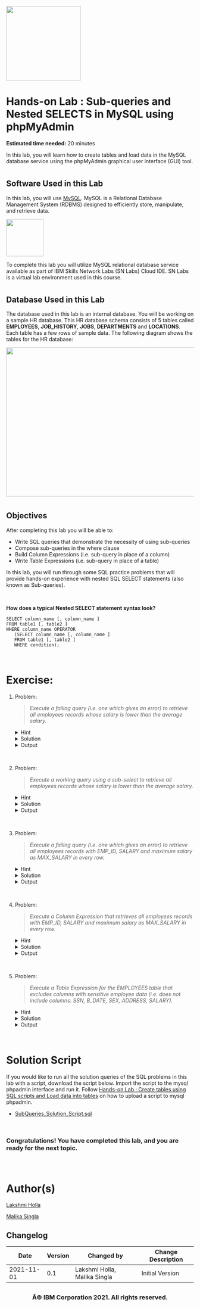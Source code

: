 <img src="https://cf-courses-data.s3.us.cloud-object-storage.appdomain.cloud/IBM-DB0110EN-SkillsNetwork/labs/Lab%20-%20Create%20Tables%20and%20Load%20Data%20in%20MySQL%20using%20phpMyAdmin/images/IDSNlogo.png" width="200" height="200">

# Hands-on Lab : Sub-queries and Nested SELECTS in MySQL using phpMyAdmin

**Estimated time needed:** 20 minutes

In this lab, you will learn how to create tables and load data in the MySQL database service using the phpMyAdmin graphical user interface (GUI) tool.

# 

## Software Used in this Lab

In this lab, you will use <a href="https://www.mysql.com/?utm_medium=Exinfluencer&utm_source=Exinfluencer&utm_content=000026UJ&utm_term=10006555&utm_id=NA-SkillsNetwork-Channel-SkillsNetworkCoursesIBMDB0110ENSkillsNetwork24601058-2021-01-01">MySQL</a>. MySQL is a Relational Database Management System (RDBMS) designed to efficiently store, manipulate, and retrieve data.

<img src="https://cf-courses-data.s3.us.cloud-object-storage.appdomain.cloud/IBM-DB0110EN-SkillsNetwork/labs/Lab%20-%20Create%20Tables%20and%20Load%20Data%20in%20MySQL%20using%20phpMyAdmin/images/mysql.png" width="100" height="100">
<p></p>

To complete this lab you will utilize MySQL relational database service available as part of IBM Skills Network Labs (SN Labs) Cloud IDE. SN Labs is a virtual lab environment used in this course.

# 

## Database Used in this Lab

The database used in this lab is an internal database. You will be working on a sample HR database. This HR database schema consists of 5 tables called **EMPLOYEES**, **JOB_HISTORY**, **JOBS**, **DEPARTMENTS** and **LOCATIONS**. Each table has a few rows of sample data. The following diagram shows the tables for the HR database:

<img src="https://cf-courses-data.s3.us.cloud-object-storage.appdomain.cloud/IBMDeveloperSkillsNetwork-DB0201EN-SkillsNetwork/labs/Labs_Coursera_V5/labs/Lab%20-%20Create%20tables%20using%20SQL%20scripts%20and%20Load%20data%20into%20tables/images/Sample_1.PNG" width="670" height="400">

# 

## Objectives

After completing this lab you will be able to:

*   Write SQL queries that demonstrate the necessity of using sub-queries
*   Compose sub-queries in the where clause
*   Build Column Expressions (i.e. sub-query in place of a column)
*   Write Table Expressions (i.e. sub-query in place of a table)

In this lab, you will run through some SQL practice problems that will provide hands-on experience with nested SQL SELECT statements (also known as Sub-queries).

<br>

**How does a typical Nested SELECT statement syntax look?**

```
SELECT column_name [, column_name ]
FROM table1 [, table2 ]
WHERE column_name OPERATOR
   (SELECT column_name [, column_name ]
   FROM table1 [, table2 ]
   WHERE condition);
```

<br>

# Exercise:

1.  Problem:

    > *Execute a failing query (i.e. one which gives an error) to retrieve all employees records whose salary is lower than the average salary.*

     <details>
     <summary>Hint</summary>

    > Use the AVG aggregate function.

     </details>

     <details>
     <summary>Solution</summary>

    ```
    select * 
    from EMPLOYEES 
    where salary < AVG(salary);
    ```

     </details>

     <details>
     <summary>Output</summary>

    ![image](https://cf-courses-data.s3.us.cloud-object-storage.appdomain.cloud/IBMDeveloperSkillsNetwork-DB0201EN-SkillsNetwork/labs/MySQL/week3/images/1.png)

     </details>

<br>

2.  Problem:

    > *Execute a working query using a sub-select to retrieve all employees records whose salary is lower than the average salary.*

     <details>
     <summary>Hint</summary>

    > Put AVG(SALARY) of the inner SELECT in comparison with SALARY of the outer SELECT.

     </details>

     <details>
     <summary>Solution</summary>

    ```
    select EMP_ID, F_NAME, L_NAME, SALARY 
    from EMPLOYEES
    where SALARY < (select AVG(SALARY) 
                    from EMPLOYEES);
    ```

     </details>

     <details>
     <summary>Output</summary>

    ![image](https://cf-courses-data.s3.us.cloud-object-storage.appdomain.cloud/IBMDeveloperSkillsNetwork-DB0201EN-SkillsNetwork/labs/MySQL/week3/images/2.png)

     </details>

<br>

3.  Problem:

    > *Execute a failing query (i.e. one which gives an error) to retrieve all employees records with EMP_ID, SALARY and maximum salary as MAX_SALARY in every row.*

     <details>
     <summary>Hint</summary>

    > Use the MAX aggregate function.

     </details>

     <details>
     <summary>Solution</summary>

    ```
    select EMP_ID, SALARY, MAX(SALARY) AS MAX_SALARY 
    from EMPLOYEES;		
    ```

     </details>

     <details>
     <summary>Output</summary>

    ![image](https://cf-courses-data.s3.us.cloud-object-storage.appdomain.cloud/IBMDeveloperSkillsNetwork-DB0201EN-SkillsNetwork/labs/MySQL/week3/images/3.png)

     </details>

<br>

4.  Problem:

    > *Execute a Column Expression that retrieves all employees records with EMP_ID, SALARY and maximum salary as MAX_SALARY in every row.*

     <details>
     <summary>Hint</summary>

    > Use the SELECT (which retrieves MAX(SALARY)) as a column of the other SELECT.

     </details>

     <details>
     <summary>Solution</summary>

    ```
    select EMP_ID, SALARY, ( select MAX(SALARY) from EMPLOYEES ) AS MAX_SALARY 
    from EMPLOYEES;
    ```

     </details>

     <details>
     <summary>Output</summary>

    ![image](https://cf-courses-data.s3.us.cloud-object-storage.appdomain.cloud/IBMDeveloperSkillsNetwork-DB0201EN-SkillsNetwork/labs/MySQL/week3/images/4.png)

     </details>

<br>

5.  Problem:

    > *Execute a Table Expression for the EMPLOYEES table that excludes columns with sensitive employee data (i.e. does not include columns: SSN, B_DATE, SEX, ADDRESS, SALARY).*

     <details>
     <summary>Hint</summary>

    > Use a SELECT (which retrieves non-sensitive employee data) after FROM of the other SELECT.

     </details>

     <details>
     <summary>Solution</summary>

    ```
    select * from ( select EMP_ID, F_NAME, L_NAME, DEP_ID from EMPLOYEES) AS EMP4ALL;
    ```

     </details>

     <details>
     <summary>Output</summary>

    ![image](https://cf-courses-data.s3.us.cloud-object-storage.appdomain.cloud/IBMDeveloperSkillsNetwork-DB0201EN-SkillsNetwork/labs/MySQL/week3/images/5.png)

     </details>

<br>

# Solution Script

If you would like to run all the solution queries of the SQL problems in this lab with a script, download the script below. Import the script to the mysql phpadmin interface  and run it. Follow [Hands-on Lab : Create tables using SQL scripts and Load data into tables](https://cf-courses-data.s3.us.cloud-object-storage.appdomain.cloud/IBMDeveloperSkillsNetwork-DB0201EN-SkillsNetwork/labs/MySQL/week2/Create_and%20\_Load.md.html) on how to upload a script to mysql phpadmin.

*   [SubQueries_Solution_Script.sql](https://cf-courses-data.s3.us.cloud-object-storage.appdomain.cloud/IBMDeveloperSkillsNetwork-DB0201EN-SkillsNetwork/labs/MySQL/week3/subqueries.sql)

<br>

<h3> Congratulations! You have completed this lab, and you are ready for the next topic. <h3/>

<br>

# Author(s)

[Lakshmi Holla](https://www.linkedin.com/in/lakshmi-holla-b39062149/?utm_medium=Exinfluencer&utm_source=Exinfluencer&utm_content=000026UJ&utm_term=10006555&utm_id=NA-SkillsNetwork-Channel-SkillsNetworkCoursesIBMDeveloperSkillsNetworkDB0201ENSkillsNetwork20127838-2021-01-01)

[Malika Singla](https://www.linkedin.com/in/malika-goyal-04798622/?utm_medium=Exinfluencer&utm_source=Exinfluencer&utm_content=000026UJ&utm_term=10006555&utm_id=NA-SkillsNetwork-Channel-SkillsNetworkCoursesIBMDeveloperSkillsNetworkDB0201ENSkillsNetwork20127838-2021-01-01)

## Changelog

| Date       | Version | Changed by                   | Change Description |
| ---------- | ------- | ---------------------------- | ------------------ |
| 2021-11-01 | 0.1     | Lakshmi Holla, Malika Singla | Initial Version    |

## <h3 align="center"> Â© IBM Corporation 2021. All rights reserved. <h3/>